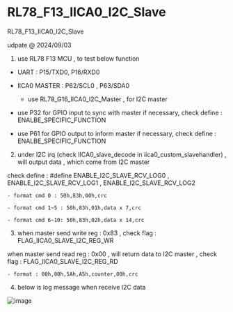 # RL78_F13_IICA0_I2C_Slave
 RL78_F13_IICA0_I2C_Slave

udpate @ 2024/09/03

1. use RL78 F13 MCU , to test below function 

- UART : P15/TXD0, P16/RXD0

- IICA0 MASTER : P62/SCL0 ,  P63/SDA0

	- use RL78_G16_IICA0_I2C_Master , for I2C master

- use P32 for GPIO input to sync with master if necessary, check define : ENALBE_SPECIFIC_FUNCTION

- use P61 for GPIO output to inform master if necessary, check define : ENALBE_SPECIFIC_FUNCTION

2. under I2C irq (check IICA0_slave_decode in iica0_custom_slavehandler) , will output data , which come from I2C master

check define : #define ENABLE_I2C_SLAVE_RCV_LOG0 , ENABLE_I2C_SLAVE_RCV_LOG1 , ENABLE_I2C_SLAVE_RCV_LOG2

	- format cmd 0 : 50h,83h,00h,crc
	
	- format cmd 1~5 : 50h,83h,01h,data x 7,crc
	
	- format cmd 6~10: 50h,83h,02h,data x 14,crc


3. when master send write reg : 0x83 , check flag : FLAG_IICA0_SLAVE_I2C_REG_WR

when master send read reg : 0x00 , will return data to I2C master , check flag : FLAG_IICA0_SLAVE_I2C_REG_RD

	- format : 00h,00h,5Ah,A5h,counter,00h,crc

4. below is log message when receive I2C data

![image](https://github.com/released/RL78_G16_IICA0_I2C_Master/blob/main/log.jpg)

